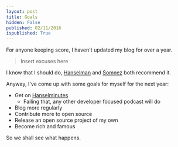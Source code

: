 ```yaml
---
layout: post
title: Goals
hidden: False
published: 02/11/2016
ispublished: True
---
```

For anyone keeping score, I haven't updated my blog for over a year.

>Insert excuses here

I know that I should do, [Hanselman](https://twitter.com/shanselman) and [Somnez](https://twitter.com/jsonmez) both recommend it.

Anyway, I've come up with some goals for myself for the next year:

* Get on [Hanselminutes](http://hanselminutes.com/)
   - Failing that, any other developer focused podcast will do
* Blog more regularly
* Contribute more to open source
* Release an open source project of my own
* Become rich and famous

So we shall see what happens.
